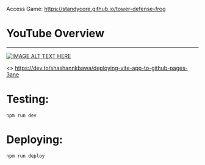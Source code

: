 Access Game: https://standycore.github.io/tower-defense-frog

# YouTube Overview

---

[![IMAGE ALT TEXT HERE](https://img.youtube.com/vi/DI9u9McFnHc/0.jpg)](https://www.youtube.com/watch?v=DI9u9McFnHc)

<> https://dev.to/shashannkbawa/deploying-vite-app-to-github-pages-3ane


# Testing:

`npm run dev`

# Deploying:

`npm run deploy`
